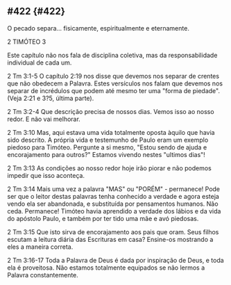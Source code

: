 ## #422 {#422}

O pecado separa... fisicamente, espiritualmente e eternamente.

2 TIMÓTEO 3

Este capítulo não nos fala de disciplina coletiva, mas da responsabilidade individual de cada um.

2 Tm 3:1-5 O capítulo 2:19 nos disse que devemos nos separar de crentes que não obedecem a Palavra. Estes versículos nos falam que devemos nos separar de incrédulos que podem até mesmo ter uma &quot;forma de piedade&quot;. (Veja 2:21 e 3?5, última parte).

2 Tm 3:2-4 Que descrição precisa de nossos dias. Vemos isso ao nosso redor. E não vai melhorar.

2 Tm 3:10 Mas, aqui estava uma vida totalmente oposta àquilo que havia sido descrito. A própria vida e testemunho de Paulo eram um exemplo piedoso para Timóteo. Pergunte a si mesmo, &quot;Estou sendo de ajuda e encorajamento para outros?&quot; Estamos vivendo nestes &quot;ultimos dias&quot;!

2 Tm 3:13 As condições ao nosso redor hoje irão piorar e não podemos impedir que isso aconteça.

2 Tm 3:14 Mais uma vez a palavra &quot;MAS&quot; ou &quot;PORÉM&quot; - permanece! Pode ser que o leitor destas palavras tenha conhecido a verdade e agora esteja vendo ela ser abandonada, e substituída por pensamentos humanos. Não ceda. Permanece! Timóteo havia aprendido a verdade dos lábios e da vida do apóstolo Paulo, e também por ter tido uma mãe e avó piedosas.

2 Tm 3:15 Que isto sirva de encorajamento aos pais que oram. Seus filhos escutam a leitura diária das Escrituras em casa? Ensine-os mostrando a eles a maneira correta.

2 Tm 3:16-17 Toda a Palavra de Deus é dada por inspiração de Deus, e toda ela é proveitosa. Não estamos totalmente equipados se não lermos a Palavra constantemente.